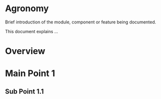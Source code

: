 ﻿# Agronomy
Brief introduction of the module, component or feature being documented.

This document explains ...

# Overview

# Main Point 1
## Sub Point 1.1
